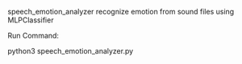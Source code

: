 speech_emotion_analyzer
recognize emotion from sound files using MLPClassifier

Run Command:

python3 speech_emotion_analyzer.py
